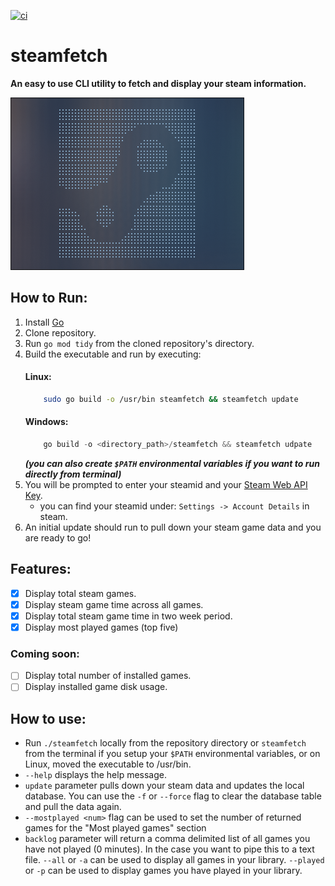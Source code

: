 [![ci](https://github.com/gcancel/steamfetch/actions/workflows/ci.yml/badge.svg)](https://github.com/gcancel/steamfetch/actions/workflows/ci.yml)
# steamfetch
**An easy to use CLI utility to fetch and display your steam information.**

![](https://github.com/gcancel/steamfetch/blob/main/img/steam_output.png)
## How to Run:
1. Install [Go](https://go.dev/dl/)
2. Clone repository.
3. Run `go mod tidy` from the cloned repository's directory.
4. Build the executable and run by executing:
    #### Linux:  
    ```bash
        sudo go build -o /usr/bin steamfetch && steamfetch update
    ```
    #### Windows:
    ```powershell
        go build -o <directory_path>/steamfetch && steamfetch udpate
    ```
    ***(you can also create `$PATH` environmental variables if you want to run directly from terminal)***
6. You will be prompted to enter your steamid and your [Steam Web API Key](https://steamcommunity.com/dev/apikey).
   - you can find your steamid under: `Settings -> Account Details` in steam.
7. An initial update should run to pull down your steam game data and you are ready to go!

## Features:
- [x] Display total steam games. 
- [x] Display steam game time across all games.
- [x] Display total steam game time in two week period.
- [x] Display most played games (top five)

### Coming soon:
- [ ] Display total number of installed games.
- [ ] Display installed game disk usage.

## How to use:
- Run `./steamfetch` locally from the repository directory or `steamfetch` from the terminal if you setup your `$PATH` environmental variables, or on Linux, moved the executable to /usr/bin.
- `--help` displays the help message.
- `update` parameter pulls down your steam data and updates the local database. You can use the `-f` or `--force` flag to clear the database table and pull the data again.
- `--mostplayed <num>` flag can be used to set the number of returned games for the "Most played games" section
- `backlog` parameter will return a comma delimited list of all games you have not played (0 minutes). In the case you want to pipe this to a text file. `--all` or `-a` can be used to display all games in your library. `--played` or `-p` can be used to display games you have played in your library.

